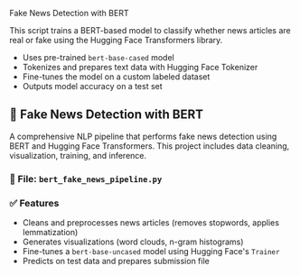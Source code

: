 Fake News Detection with BERT

This script trains a BERT-based model to classify whether news articles are real or fake using the Hugging Face Transformers library.
- Uses pre-trained `bert-base-cased` model
- Tokenizes and prepares text data with Hugging Face Tokenizer
- Fine-tunes the model on a custom labeled dataset
- Outputs model accuracy on a test set
## 📰 Fake News Detection with BERT

A comprehensive NLP pipeline that performs fake news detection using BERT and Hugging Face Transformers. This project includes data cleaning, visualization, training, and inference.

### 📁 File: `bert_fake_news_pipeline.py`

### ✅ Features
- Cleans and preprocesses news articles (removes stopwords, applies lemmatization)
- Generates visualizations (word clouds, n-gram histograms)
- Fine-tunes a `bert-base-uncased` model using Hugging Face's `Trainer`
- Predicts on test data and prepares submission file
